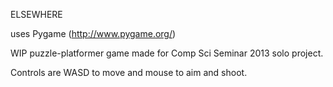 ELSEWHERE

uses Pygame (http://www.pygame.org/)

WIP puzzle-platformer game made for Comp Sci Seminar 2013 solo project.

Controls are WASD to move and mouse to aim and shoot.
